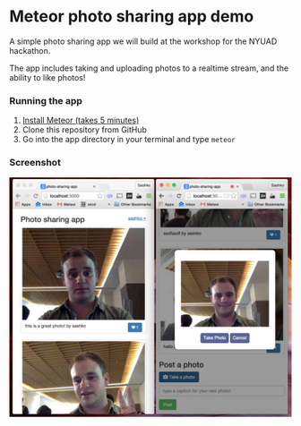 # Meteor photo sharing app demo

A simple photo sharing app we will build at the workshop for the NYUAD hackathon.

The app includes taking and uploading photos to a realtime stream, and the ability to like photos!

### Running the app

1. [Install Meteor (takes 5 minutes)](https://www.meteor.com/install)
2. Clone this repository from GitHub
3. Go into the app directory in your terminal and type `meteor`

### Screenshot

![screenshot](screenshot.png)

